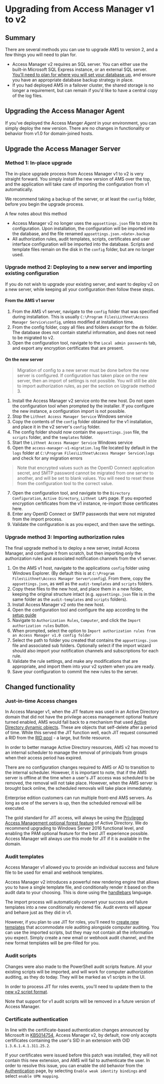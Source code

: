 # Upgrading from Access Manager v1 to v2

## Summary

There are several methods you can use to upgrade AMS to version 2, and a few things you will need to plan for.

- Access Manager v2 requires an SQL server. You can either use the built-in Microsoft SQL Express instance, or an external SQL server. [You'll need to plan for where you will set your database up](installing-the-access-manager-server/sql-installation-options.md), and ensure you have an appropriate database backup strategy in place.
- If you had deployed AMS in a failover cluster, the shared storage is no longer a requirement, but can remain if you'd like to have a central copy of the log files.

## Upgrading the Access Manager Agent

If you've deployed the Access Manger *Agent* in your environment, you can simply deploy the new version. There are no changes in functionality or behavior from v1.0 for domain-joined hosts. 

## Upgrade the Access Manager Server 
### Method 1: In-place upgrade
The in-place upgrade process from Access Manager v1 to v2 is very straight forward. You simply install the new version of AMS over the top, and the application will take care of importing the configuration from v1 automatically. 

We recommend taking a backup of the server, or at least the `config` folder, before you begin the upgrade process.

A few notes about this method
- Access Manager v2 no longer uses the `appsettings.json` file to store its configuration. Upon installation, the configuration will be imported into the database, and the file renamed `appsettings.json.<date>.backup`
- All authorization rules, audit templates, scripts, certificates and user interface configuration will be imported into the database. Scripts and template files remain on the disk in the `config` folder, but are no longer used.

### Upgrade method 2: Deploying to a new server and importing existing configuration
If you do not wish to upgrade your existing server, and want to deploy v2 on a new server, while keeping all your configuration then follow these steps.

#### From the AMS v1 server
1. From the AMS v1 server, navigate to the `config` folder that was specified during installation. This is usually `C:\Program Files\Lithnet\Access Manager Service\config`, unless modified at installation time.
2. From the config folder, copy all files and folders _except_ for the `db` folder. The database does not contain stateful information, and does not need to be migrated to v2.
3. Open the configuration tool, navigate to the `Local admin passwords` tab, and export any encryption certificates that are present.

#### On the new server
> Migration of config to a new server must be done before the new server is configured. If configuration has taken place on the new server, then an import of settings is not possible. You will still be able to import authorization rules, as per the section on Upgrade method 3.

1. Install the Access Manager v2 service onto the new host. Do not open the configuration tool when prompted by the installer. If you configure the new instance, a configuration import is not possible.
2. Stop the `Lithnet Access Manager Service` Windows service
3. Copy the contents of the `config` folder obtained for the v1 installation, and place it in the v2 server's `config` folder.
4. The config folder should now contain the `appsettings.json` file, the `scripts` folder, and the `templates` folder.
5. Start the `Lithnet Access Manager Service` Windows service
6. Open the `access-manager-v1-migration.log` file located by default in the `logs` folder at `C:\Program Files\Lithnet\Access Manager Service\logs` and check for any migration errors
>  Note that encrypted values such as the OpenID Connect application secret, and SMTP password cannot be migrated from one server to another, and will be set to blank values. You will need to reset these from the configuration tool to the correct value.
7. Open the configuration tool, and navigate to the `Directory Configuration`, `Active Directory`, `Lithnet LAPS` page. If you exported encryption certificates from the v1 instance, re-import those certificates here.
8. Enter any OpenID Connect or SMTP passwords that were not migrated from the import process.
9. Validate the configuration is as you expect, and then save the settings.

### Upgrade method 3: Importing authorization rules
The final upgrade method is to deploy a new server, install Access Manager, and configure it from scratch, but then importing only the authorization rules and associated notification channels from the v1 server.

1. On the AMS v1 host, navigate to the applications `config` folder using Windows Explorer. (By default this is at `C:\Program Files\Lithnet\Access Manager Server\config`). From there, copy the `appsettings.json`, as well as the `audit-templates` and `scripts` folders.
2. Copy these files to the new host, and place them in a new folder, keeping the original structure intact (e.g. `appsettings.json` file is in the same folder as the `audit-templates` and `scripts` folders).
3. Install Access Manager v2 onto the new host.
4. Open the configuration tool and configure the app according to the [setup guide](installing-the-access-manager-server/installing-the-access-manager-service.md)
5. Navigate to `Authorization Rules`, `Computer`, and click the `Import authorization rules` button.
6. When prompted, select the option to `Import authorization rules from an Access Manager v1.0 config folder`
7. Select the path to folder you created that contains the `appsettings.json` file and associated sub folders. Optionally select if the import wizard should also import your notification channels and subscriptions for each rule.
8. Validate the rule settings, and make any modifications that are appropriate, and import them into your v2 system when you are ready.
9. Save your configuration to commit the new rules to the server.

## Changed functionality

### Just-in-time Access changes
In Access Manager v1, when the JIT feature was used in an Active Directory domain that did not have the privilege access management optional feature turned enabled, AMS would fall back to a mechanism that used [Active Directory dynamic objects](https://docs.microsoft.com/en-us/windows/win32/ad/dynamic-objects). These are objects that self-delete after a period of time. While this served the JIT function well, each JIT request consumed a RID from the [RID pool](https://docs.microsoft.com/en-us/windows-server/identity/ad-ds/manage/managing-rid-issuance) - a large, but finite resource.

In order to better manage Active Directory resources, AMS v2 has moved to an internal scheduler to manage the removal of principals from groups when their access period has expired.

There are no configuration changes required to AMS or AD to transition to the internal scheduler. However, it is important to note, that if the AMS server is offline at the time when a user's JIT access was scheduled to be removed, the removal will not take place. However, when the AMS server is brought back online, the scheduled removals will take place immediately.

Enterprise edition customers can run multiple front-end AMS servers. As long as one of the servers is up, then the scheduled removal will be executed.

The gold standard for JIT access, will always be using the [Privileged Access Management optional forest feature](https://docs.microsoft.com/en-us/openspecs/windows\_protocols/ms-adts/d079eee8-1bac-4b03-86e4-506a21450905) of Active Directory. We do recommend upgrading to Windows Server 2016 functional level, and enabling the PAM optional feature for the best JIT experience possible. Access Manager will always use this mode for JIT if it is available in the domain.

### Audit templates
Access Manager v1 allowed you to provide an individual success and failure file to be used for email and webhook templates.

Access Manager v2 introduces a powerful new rendering engine that allows you to have a single template file, and conditionally render it based on the audit data to your choosing. This is done using the [handlebars](https://handlebarsjs.com/) language. 

The import process will automatically convert your success and failure templates into a new conditionally rendered file. Audit events will appear and behave just as they did in v1.

However, if you plan to use JIT for roles, you'll need to [create new templates](../help-and-support/advanced-help-topics/audit-templates.md) that accommodate role auditing alongside computer auditing. You can use the imported scripts, but they may not contain all the information you expect. Simply create a new email or webhook audit channel, and the new format templates will be pre-filled for you.

### Audit scripts
Changes were also made to the PowerShell audit scripts feature. All your existing scripts will be imported, and will work for computer authorization auditing, as they do today. They will be marked as v1 scripts in the UI.

In order to process JIT for roles events, you'll need to update them to the [new v2 script format](../help-and-support/advanced-help-topics/audit-scripts.md).

Note that support for v1 audit scripts will be removed in a future version of Access Manager.

### Certificate authentication
In line with the certificate-based authentication changes announced by Microsoft in [KB5014754](https://support.microsoft.com/en-us/topic/kb5014754-certificate-based-authentication-changes-on-windows-domain-controllers-ad2c23b0-15d8-4340-a468-4d4f3b188f16), Access Manager v2, by default, now only accepts certificates containing the user's SID in an extension with OID `1.3.6.1.4.1.311.25.2`.

If your certificates were issued before this patch was installed, they will not contain this new extension, and AMS will fail to authenticate the user. In order to resolve this issue, you can enable the old behavior from the [Authentication](../configuration/setting-up-authentication/setting-up-smart-card-authentication.md) page, by selecting `Enable weak identity bindings` and select `enable UPN mapping`.